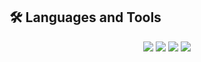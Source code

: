 ## 🛠️ Languages and Tools
<p align="center">
  <img src="https://skillicons.dev/icons?i=windows,linux,kali" />
  <img src="https://skillicons.dev/icons?i=python,java,c,c++,c#,nodejs,react,nextjs,mongodb,postgres" />
  <img src="https://skillicons.dev/icons?i=htmx,css,tailwind,docker,github" />
  <img src="https://skillicons.dev/icons?i=azure,aws" />
</p>
